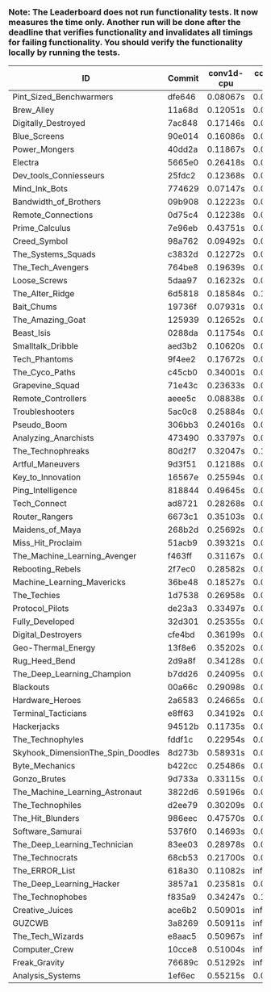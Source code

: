 ### Note: The Leaderboard does not run functionality tests. It now measures the time only. Another run will be done after the deadline that verifies functionality and invalidates all timings for failing functionality. You should verify the functionality locally by running the tests.

|ID|Commit|conv1d-cpu|conv1d-gpu|DWSPConv2D-gpu|gemm-gpu|avg|
|-|-|-|-|-|-|-|
|Pint_Sized_Benchwarmers|dfe646|0.08067s|0.05416s|3.11754s|1.94925s|1.30041s|
|Brew_Alley|11a68d|0.12051s|0.04901s|3.12564s|1.94846s|1.31090s|
|Digitally_Destroyed|7ac848|0.17146s|0.06531s|3.09627s|1.95310s|1.32153s|
|Blue_Screens|90e014|0.16086s|0.06563s|3.06114s|2.05553s|1.33579s|
|Power_Mongers|40dd2a|0.11867s|0.04809s|3.19349s|2.03861s|1.34972s|
|Electra|5665e0|0.26418s|0.06791s|3.14580s|1.97526s|1.36328s|
|Dev_tools_Conniesseurs|25fdc2|0.12368s|0.05035s|3.32684s|2.02845s|1.38233s|
|Mind_Ink_Bots|774629|0.07147s|0.06793s|3.33196s|2.08571s|1.38927s|
|Bandwidth_of_Brothers|09b908|0.12223s|0.07095s|3.30535s|2.07089s|1.39235s|
|Remote_Connections|0d75c4|0.12238s|0.05088s|3.36333s|2.09451s|1.40778s|
|Prime_Calculus|7e96eb|0.43751s|0.08369s|3.17346s|1.95434s|1.41225s|
|Creed_Symbol|98a762|0.09492s|0.04986s|3.40308s|2.10974s|1.41440s|
|The_Systems_Squads|c3832d|0.12272s|0.04778s|3.39966s|2.09337s|1.41588s|
|The_Tech_Avengers|764be8|0.19639s|0.06377s|3.36109s|2.05766s|1.41973s|
|Loose_Screws|5daa97|0.16232s|0.06848s|3.39138s|2.09746s|1.42991s|
|The_Alter_Ridge|6d5818|0.18584s|0.10406s|3.35520s|2.09644s|1.43539s|
|Bait_Chums|19736f|0.07931s|0.07190s|3.24528s|2.34913s|1.43640s|
|The_Amazing_Goat|125939|0.12652s|0.05067s|3.39781s|2.17336s|1.43709s|
|Beast_Isis|0288da|0.11754s|0.09106s|3.37453s|2.22374s|1.45172s|
|Smalltalk_Dribble|aed3b2|0.10620s|0.07003s|3.41155s|2.22708s|1.45372s|
|Tech_Phantoms|9f4ee2|0.17672s|0.08953s|3.34558s|2.20962s|1.45536s|
|The_Cyco_Paths|c45cb0|0.34001s|0.07965s|3.34070s|2.07311s|1.45837s|
|Grapevine_Squad|71e43c|0.23633s|0.07117s|3.42180s|2.11069s|1.46000s|
|Remote_Controllers|aeee5c|0.08838s|0.05061s|3.59909s|2.13506s|1.46828s|
|Troubleshooters|5ac0c8|0.25884s|0.07071s|3.49423s|2.05343s|1.46930s|
|Pseudo_Boom|306bb3|0.24016s|0.04910s|3.35900s|2.24445s|1.47318s|
|Analyzing_Anarchists|473490|0.33797s|0.05063s|3.32460s|2.22822s|1.48535s|
|The_Technophreaks|80d2f7|0.32047s|0.14901s|3.37689s|2.10114s|1.48688s|
|Artful_Maneuvers|9d3f51|0.12188s|0.07665s|3.47148s|2.28621s|1.48905s|
|Key_to_Innovation|16567e|0.25594s|0.05049s|3.48167s|2.17626s|1.49109s|
|Ping_Intelligence|818844|0.49645s|0.05962s|3.31587s|2.09275s|1.49117s|
|Tech_Connect|ad8721|0.28268s|0.07276s|3.32276s|2.29136s|1.49239s|
|Router_Rangers|6673c1|0.35103s|0.07316s|3.37933s|2.17274s|1.49407s|
|Maidens_of_Maya|268b2d|0.25692s|0.06982s|3.34506s|2.32424s|1.49901s|
|Miss_Hit_Proclaim|51acb9|0.39321s|0.07298s|3.41094s|2.12212s|1.49981s|
|The_Machine_Learning_Avenger|f463ff|0.31167s|0.07102s|3.41609s|2.20556s|1.50109s|
|Rebooting_Rebels|2f7ec0|0.28582s|0.07011s|3.40815s|2.24389s|1.50199s|
|Machine_Learning_Mavericks|36be48|0.18527s|0.07612s|3.37983s|2.43709s|1.51958s|
|The_Techies|1d7538|0.26958s|0.07984s|3.34386s|2.39360s|1.52172s|
|Protocol_Pilots|de23a3|0.33497s|0.07350s|3.41941s|2.27265s|1.52513s|
|Fully_Developed|32d301|0.25355s|0.06859s|3.35533s|2.42763s|1.52627s|
|Digital_Destroyers|cfe4bd|0.36199s|0.06963s|3.41658s|2.29298s|1.53530s|
|Geo-Thermal_Energy|13f8e6|0.35202s|0.07690s|3.47198s|2.28037s|1.54532s|
|Rug_Heed_Bend|2d9a8f|0.34128s|0.06486s|3.39496s|2.40539s|1.55162s|
|The_Deep_Learning_Champion|b7dd26|0.24095s|0.07748s|3.39287s|2.49883s|1.55253s|
|Blackouts|00a66c|0.29098s|0.07101s|3.48463s|2.48757s|1.58355s|
|Hardware_Heroes|2a6583|0.24665s|0.07864s|3.59986s|2.48461s|1.60244s|
|Terminal_Tacticians|e8ff63|0.34192s|0.07006s|3.76417s|2.23576s|1.60298s|
|Hackerjacks|94512b|0.11735s|0.06744s|3.81256s|2.47540s|1.61819s|
|The_Technophyles|fddf1c|0.22954s|0.04609s|3.72138s|2.47979s|1.61920s|
|Skyhook_DimensionThe_Spin_Doodles|8d273b|0.58931s|0.06884s|3.33660s|2.56040s|1.63878s|
|Byte_Mechanics|b422cc|0.25486s|0.06891s|3.79179s|2.54606s|1.66541s|
|Gonzo_Brutes|9d733a|0.33115s|0.05955s|3.83087s|2.44646s|1.66701s|
|The_Machine_Learning_Astronaut|3822d6|0.59196s|0.09421s|3.75417s|2.23225s|1.66815s|
|The_Technophiles|d2ee79|0.30209s|0.04977s|3.32224s|3.04684s|1.68023s|
|The_Hit_Blunders|986eec|0.47570s|0.07811s|3.84115s|2.49684s|1.72295s|
|Software_Samurai|5376f0|0.14693s|0.05872s|3.52392s|3.23137s|1.74023s|
|The_Deep_Learning_Technician|83ee03|0.28978s|0.07212s|3.83551s|3.31348s|1.87772s|
|The_Technocrats|68cb53|0.21700s|0.08892s|3.44072s|5.98533s|2.43299s|
|The_ERROR_List|618a30|0.11082s|infs|3.28493s|4.60529s|infs|
|The_Deep_Learning_Hacker|3857a1|0.23581s|0.07698s|infs|2.30250s|infs|
|The_Technophobes|f835a9|0.34247s|0.18824s|infs|2.10580s|infs|
|Creative_Juices|ace6b2|0.50901s|infs|infs|4.71782s|infs|
|GUZCWB|3a8269|0.50911s|infs|infs|4.73622s|infs|
|The_Tech_Wizards|e8aac5|0.50967s|infs|infs|4.74498s|infs|
|Computer_Crew|10cce8|0.51004s|infs|infs|4.77454s|infs|
|Freak_Gravity|76689c|0.51292s|infs|infs|4.71178s|infs|
|Analysis_Systems|1ef6ec|0.55215s|0.05027s|infs|infs|infs|
